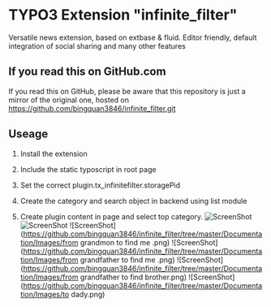 # TYPO3 Extension "infinite_filter"

Versatile news extension, based on extbase & fluid. Editor friendly, default integration of social sharing and many other features

## If you read this on GitHub.com

If you read this on GitHub, please be aware that this repository is just a mirror of the original one, hosted on https://github.com/bingquan3846/infinite_filter.git

## Useage
1) Install the extension

2) Include the static typoscript in root page

3) Set the correct plugin.tx_infinitefilter.storagePid

4) Create the category and search object in backend using list module

5) Create plugin content in page and select top category.
![ScreenShot](https://github.com/bingquan3846/infinite_filter/tree/master/Documentation/Images/UserManual/BackendView.png)
![ScreenShot](https://github.com/bingquan3846/infinite_filter/tree/master/Documentation/Images/root.png)
![ScreenShot](https://github.com/bingquan3846/infinite_filter/tree/master/Documentation/Images/from grandmon to find me .png)
![ScreenShot](https://github.com/bingquan3846/infinite_filter/tree/master/Documentation/Images/from grandfather to find me .png)
![ScreenShot](https://github.com/bingquan3846/infinite_filter/tree/master/Documentation/Images/from grandfather to find brother.png)
![ScreenShot](https://github.com/bingquan3846/infinite_filter/tree/master/Documentation/Images/to dady.png)